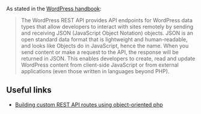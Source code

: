 As stated in the [WordPress handbook](https://developer.wordpress.org/rest-api/):

>The WordPress REST API provides API endpoints for WordPress data types that allow developers to interact with sites remotely by sending and receiving JSON (JavaScript Object Notation) objects. JSON is an open standard data format that is lightweight and human-readable, and looks like Objects do in JavaScript, hence the name. When you send content or make a request to the API, the response will be returned in JSON. This enables developers to create, read and update WordPress content from client-side JavaScript or from external applications (even those written in languages beyond PHP).

## Useful links

* [Building custom REST API routes using object-oriented php](https://torquemag.io/2016/08/building-custom-rest-api-routes-using-object-oriented-php/)
